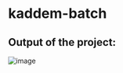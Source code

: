 # kaddem-batch
## Output of the project:
![image](https://user-images.githubusercontent.com/111355131/230721496-7747a5e9-9cbc-4a3b-871f-6c820f284bf5.png)
